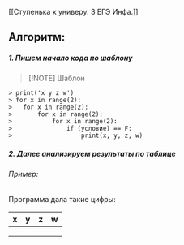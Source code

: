 [[Ступенька к универу. 3 ЕГЭ Инфа.]]

## Алгоритм:

##### 1. Пишем начало кода по шаблону
> [!NOTE] Шаблон
```
> print('x y z w')
> for x in range(2): 
> 	for x in range(2):
> 		for x in range(2):
> 			for x in range(2):
> 				if (условие) == F:
> 					print(x, y, z, w)
```
##### 2. Далее анализируем результаты по таблице
###### Пример:

Программа дала такие цифры:

| x   | y   | z   | w   |
| --- | --- | --- | --- |
|     |     |     |     |
|     |     |     |     |
|     |     |     |     |

